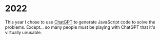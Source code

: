 # 2022

This year I chose to use [ChatGPT](https://chat.openai.com/chat) to generate
JavaScript code to solve the problems. Except... so many people must be playing
with ChatGPT that it's virtually unusable.
